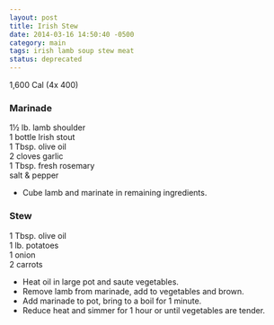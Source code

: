 ```yaml
---
layout: post
title: Irish Stew
date: 2014-03-16 14:50:40 -0500
category: main
tags: irish lamb soup stew meat
status: deprecated
---
```

1,600 Cal (4x 400)  

### Marinade

1½ lb. lamb shoulder  
1 bottle Irish stout  
1 Tbsp. olive oil  
2 cloves garlic  
1 Tbsp. fresh rosemary  
salt &amp; pepper  

* Cube lamb and marinate in remaining ingredients.

### Stew

1 Tbsp. olive oil  
1 lb. potatoes  
1 onion  
2 carrots  

* Heat oil in large pot and saute vegetables.
* Remove lamb from marinade, add to vegetables and brown.
* Add marinade to pot, bring to a boil for 1 minute.
* Reduce heat and simmer for 1 hour or until vegetables are tender.
